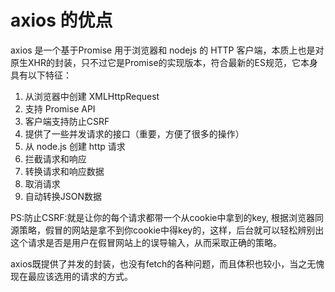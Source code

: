 
# axios 的优点

axios 是一个基于Promise 用于浏览器和 nodejs 的 HTTP 客户端，本质上也是对原生XHR的封装，只不过它是Promise的实现版本，符合最新的ES规范，它本身具有以下特征：



1. 从浏览器中创建 XMLHttpRequest
2. 支持 Promise API
3. 客户端支持防止CSRF
4. 提供了一些并发请求的接口（重要，方便了很多的操作）
5. 从 node.js 创建 http 请求
6. 拦截请求和响应
7. 转换请求和响应数据
8. 取消请求
9. 自动转换JSON数据



PS:防止CSRF:就是让你的每个请求都带一个从cookie中拿到的key, 根据浏览器同源策略，假冒的网站是拿不到你cookie中得key的，这样，后台就可以轻松辨别出这个请求是否是用户在假冒网站上的误导输入，从而采取正确的策略。



axios既提供了并发的封装，也没有fetch的各种问题，而且体积也较小，当之无愧现在最应该选用的请求的方式。